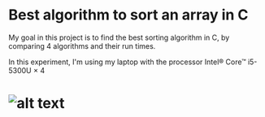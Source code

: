 # Best algorithm to sort an array in C


My goal in this project is to find the best sorting algorithm in C, by comparing 4 algorithms and their run times.

In this experiment, I'm using my laptop with the processor Intel® Core™ i5-5300U × 4










# ![alt text]()
